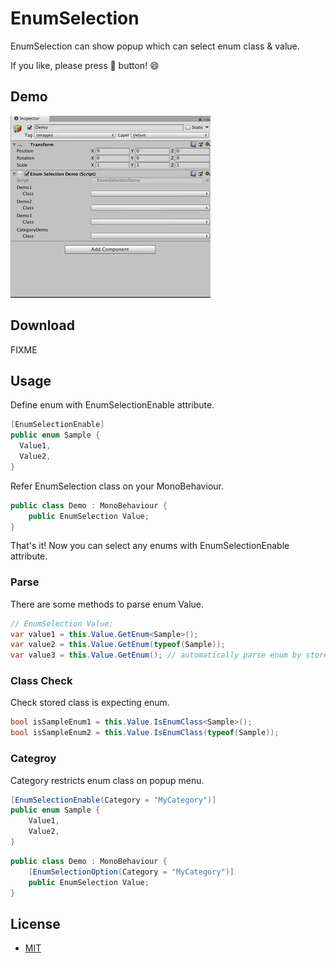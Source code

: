 # EnumSelection

EnumSelection can show popup which can select enum class & value.

If you like, please press :star2: button! :smile:

## Demo

![enum selection](./art/enum_selection.gif)

## Download

FIXME

## Usage

Define enum with EnumSelectionEnable attribute.

```csharp
[EnumSelectionEnable]
public enum Sample {
  Value1,
  Value2,
}
```

Refer EnumSelection class on your MonoBehaviour.

```csharp
public class Demo : MonoBehaviour {
    public EnumSelection Value;
}
```

That's it! Now you can select any enums with EnumSelectionEnable attribute.

### Parse

There are some methods to parse enum Value.

```csharp
// EnumSelection Value;
var value1 = this.Value.GetEnum<Sample>();
var value2 = this.Value.GetEnum(typeof(Sample));
var value3 = this.Value.GetEnum(); // automatically parse enum by stored class name & assembly name
```

### Class Check

Check stored class is expecting enum.

```csharp
bool isSampleEnum1 = this.Value.IsEnumClass<Sample>();
bool isSampleEnum2 = this.Value.IsEnumClass(typeof(Sample));
```

### Categroy

Category restricts enum class on popup menu.

```csharp
[EnumSelectionEnable(Category = "MyCategory")]
public enum Sample {
    Value1,
    Value2,
}
```

```csharp
public class Demo : MonoBehaviour {
    [EnumSelectionOption(Category = "MyCategory")]
    public EnumSelection Value;
}
```

## License

- [MIT](./LICENSE.md)
